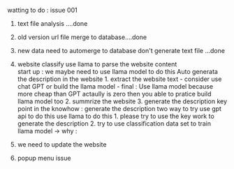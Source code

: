 watting to do : 
issue 001
1. text file analysis ....done
2. old version url file merge to database....done 
3. new data need to automerge to database don't generate text file ...done 
5. website classify use llama to parse the website content  
    start up : 
        we maybe need to use llama model to do this 
        Auto generata the description in the website 
        1. extract the website text 
            - consider use chat GPT or build the llama model 
            - final : Use llama model because more cheap than GPT actaully is zero
            then you able to pratice build llama model too 
        2. summrize the website 
        3. generate the description 
        key point in the knowhow :
            generate the description 
            two  way to try use gpt api to do this 
            use llama to do this 
        1. please try to use the key work to generate the description 
        2. try to use classification data set to train llama model 
            -> why : 
        
5. we need to update the website 
6. popup menu issue 

